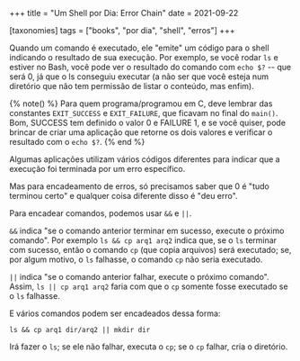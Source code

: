 +++
title = "Um Shell por Dia: Error Chain"
date = 2021-09-22

[taxonomies]
tags = ["books", "por dia", "shell", "erros"]
+++

Quando um comando é executado, ele "emite" um código para o shell indicando o
resultado de sua execução. Por exemplo, se você rodar `ls` e estiver no Bash,
você pode ver o resultado do comando com `echo $?` -- que será 0, já que o ls
conseguiu executar (a não ser que você esteja num diretório que não tem
permissão de listar o conteúdo, mas enfim).

{% note() %}
Para quem programa/programou em C, deve lembrar das constantes `EXIT_SUCCESS` e
`EXIT_FAILURE`, que ficavam no final do `main()`. Bom, SUCCESS tem definido o
valor 0 e FAILURE 1, e se você quiser, pode brincar de criar uma aplicação que
retorne os dois valores e verificar o resultado com o `echo $?`.
{% end %}

Algumas aplicações utilizam vários códigos diferentes para indicar que a
execução foi terminada por um erro específico.

Mas para encadeamento de erros, só precisamos saber que 0 é "tudo terminou
certo" e qualquer coisa diferente disso é "deu erro".

Para encadear comandos, podemos usar `&&` e `||`.

`&&` indica "se o comando anterior terminar em sucesso, execute o próximo
comando". Por exemplo `ls && cp arq1 arq2` indica que, se o `ls` terminar com
sucesso, então o comando `cp` (que copia arquivos) será executado; se, por algum
motivo, o `ls` falhasse, o comando `cp` não seria executado.

`||` indica "se o comando anterior falhar, execute o próximo comando". Assim,
`ls || cp arq1 arq2` faria com que o `cp` somente fosse executado se o `ls`
falhasse.

E vários comandos podem ser encadeados dessa forma:

```
ls && cp arq1 dir/arq2 || mkdir dir
```

Irá fazer o `ls`; se ele não falhar, executa o `cp`; se o `cp` falhar, cria o
diretório.
